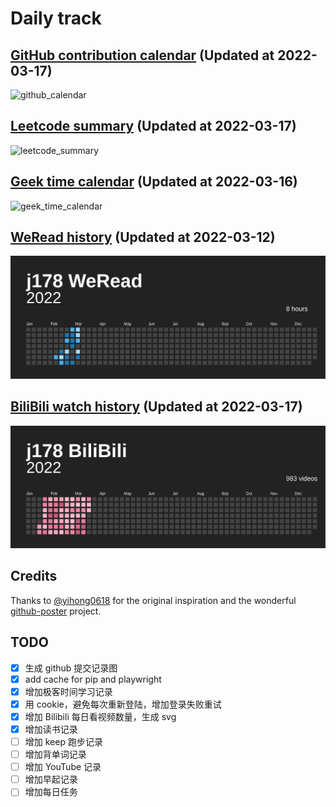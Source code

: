 # Daily track

## [GitHub contribution calendar](https://github.com/j178) (Updated at 2022-03-17)
![github_calendar](https://s2.loli.net/2022/03/17/Plu3TpO2ZqbasG4.png)

## [Leetcode summary](https://leetcode-cn.com/u/j178) (Updated at 2022-03-17)
![leetcode_summary](https://s2.loli.net/2022/03/17/frC7h2Qiz5EJAaF.png)

## [Geek time calendar](https://time.geekbang.org/) (Updated at 2022-03-16)
![geek_time_calendar](https://s2.loli.net/2022/03/16/CxU2BafD4wg1ne6.png)

## [WeRead history](https://weread.qq.com) (Updated at 2022-03-12)
![weread_history](./data/weread_history.svg)

## [BiliBili watch history](https://bilibili.com) (Updated at 2022-03-17)
![bilibili_history](./data/bilibili_history.svg)


## Credits
Thanks to [@yihong0618](https://github.com/yihong0618) for the original inspiration and the wonderful [github-poster](https://github.com/yihong0618/GitHubPoster) project.


## TODO
- [x] 生成 github 提交记录图
- [x] add cache for pip and playwright
- [x] 增加极客时间学习记录
- [x] 用 cookie，避免每次重新登陆，增加登录失败重试
- [x] 增加 Bilibili 每日看视频数量，生成 svg
- [x] 增加读书记录
- [ ] 增加 keep 跑步记录
- [ ] 增加背单词记录
- [ ] 增加 YouTube 记录
- [ ] 增加早起记录
- [ ] 增加每日任务
